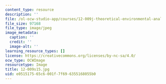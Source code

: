 ```yaml
---
content_type: resource
description: ''
file: /ol-ocw-studio-app/courses/12-009j-theoretical-environmental-analysis-spring-2015/e051517565c6001f7f696355168055b0_12-009s15.jpg
file_size: 97168
file_type: image/jpeg
image_metadata:
  caption: ''
  credit: ''
  image-alt: ''
learning_resource_types: []
license: https://creativecommons.org/licenses/by-nc-sa/4.0/
ocw_type: OCWImage
resourcetype: Image
title: 12-009s15.jpg
uid: e0515175-65c6-001f-7f69-6355168055b0
---
```

